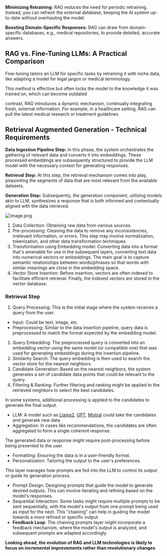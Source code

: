 
**Minimizing Retraining:** RAG reduces the need for periodic retraining. Instead, you can refresh the external database, keeping the AI system up-to-date without overhauling the model.

**Boosting Domain-Specific Responses:** RAG can draw from domain-specific databases, e.g., medical repositories, to provide detailed, accurate answers.

## **RAG vs. Fine-Tuning LLMs: A Practical Comparison**

Fine-tuning tailors an LLM for specific tasks by retraining it with niche data, like adapting a model for legal jargon or medical terminology. 

This method is effective but often locks the model to the knowledge it was trained on, which can become outdated

 contrast, RAG introduces a dynamic mechanism, continually integrating fresh, external information. For example, in a healthcare setting, RAG can pull the latest medical research or treatment guidelines

## **Retrieval Augmented Generation - Technical Requirements**

**Data Ingestion Pipeline Step:** In this phase, the system orchestrates the gathering of relevant data and converts it into embeddings. These processed embeddings are subsequently structured to provide the LLM model with the necessary context for generating responses.

**Retrieval Step:** At this step, the retrieval mechanism comes into play, pinpointing the segments of data that are most relevant from the available datasets.

**Generation Step:** Subsequently, the generation component, utilizing models akin to LLM, synthesizes a response that is both informed and contextually aligned with the data retrieved.

![image.png](https://s3.timeweb.cloud/4498e8c1-my-stuff/studyfair/report/diagram-1.png)

1. Data Collection: Obtaining raw data from various sources.
2. Pre-processing: Cleaning the data to remove any inconsistencies, irrelevant information, or errors. This step may involve normalization, tokenization, and other data transformation techniques.
3. Transformation using Embedding model: Converting data into a format that's amenable for use in the subsequent layers, converting text data into numerical vectors or embeddings. The main goal is to capture semantic relationships between words/phrases so that words with similar meanings are close in the embedding space.
4. Vector Store Insertion: Before insertion, vectors are often indexed to facilitate efficient retrieval. Finally, the indexed vectors are stored in the vector database.

### **Retrieval Step**

1. Query Processing: This is the initial stage where the system receives a query from the user.
- Input: Could be text, image, etc.
- Preprocessing: Similar to the data insertion pipeline, query data is preprocessed to match the format expected by the embedding model.
1. Query Embedding: The preprocessed query is converted into an embedding vector using the same model (or compatible one) that was used for generating embeddings during the insertion pipeline.
2. Similarity Search: The query embedding is then used to search the vector store for the nearest neighbors.
3. Candidate Generation: Based on the nearest neighbors, the system generates a set of candidate data points that could be relevant to the query.
4. Filtering & Ranking: Further filtering and ranking might be applied to the retrieved neighbors to select the best candidates.

In some systems, additional processing is applied to the candidates to generate the final output.

- LLM: A model such as [Llama2](https://ai.meta.com/llama/), [GPT](https://platform.openai.com/docs/models), [Mistral](https://mistral.ai/) could take the candidates and generate new data
- Aggregation: In cases like recommendations, the candidates are often aggregated to form a single coherent response.

The generated data or response might require post-processing before being presented to the user.

- Formatting: Ensuring the data is in a user-friendly format.
- Personalization: Tailoring the output to the user's preferences.

This layer manages how prompts are fed into the LLM to control its output or guide its generation process.

- Prompt Design: Designing prompts that guide the model to generate desired outputs. This can involve iterating and refining based on the model's responses.
- Sequential Interaction: Some tasks might require multiple prompts to be sent sequentially, with the model's output from one prompt being used as input for the next. This "chaining" can help in guiding the model towards a more refined or specific output.
- **Feedback Loop**: The chaining prompts layer might incorporate a feedback mechanism, where the model's output is analyzed, and subsequent prompts are adapted accordingly.

**Looking ahead, the evolution of RAG and LLM technologies is likely to focus on incremental improvements rather than revolutionary changes**
